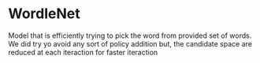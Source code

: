# WordleNet

Model that is efficiently trying to pick the word from provided set of words. 
We did try yo avoid any sort of policy addition but, the candidate space are reduced at each iteraction for faster iteraction
